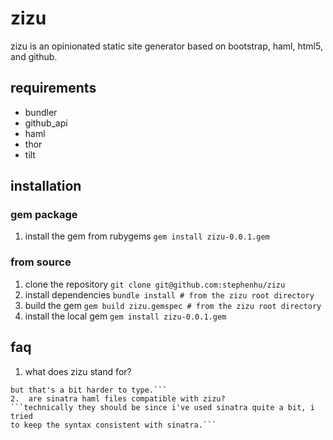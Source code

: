 # zizu

zizu is an opinionated static site generator based on bootstrap, haml, html5,
and github.

## requirements

* bundler
* github_api
* haml
* thor
* tilt

## installation

### gem package

1.  install the gem from rubygems
```gem install zizu-0.0.1.gem```

### from source

1.  clone the repository
```git clone git@github.com:stephenhu/zizu```
2.  install dependencies
```bundle install # from the zizu root directory```
3.  build the gem
```gem build zizu.gemspec # from the zizu root directory```
4.  install the local gem
```gem install zizu-0.0.1.gem``` 

## faq

1.  what does zizu stand for?
```zizu is the chinese pin yin for spider, technically it should be zhizhu,
but that's a bit harder to type.```
2.  are sinatra haml files compatible with zizu?
```technically they should be since i've used sinatra quite a bit, i tried
to keep the syntax consistent with sinatra.```

